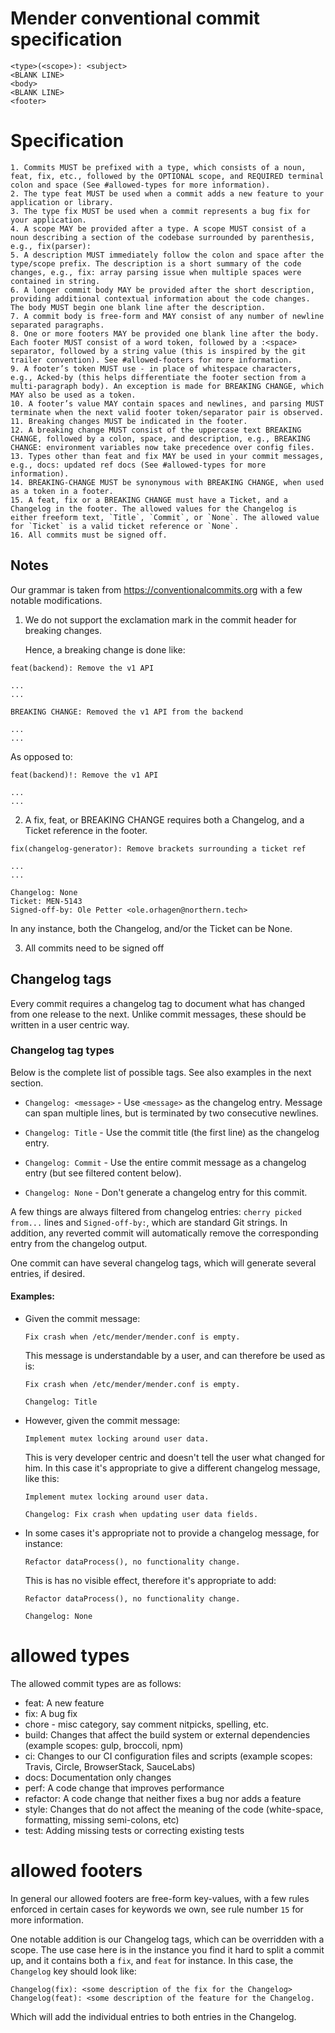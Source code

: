 # Mender conventional commit specification

```
<type>(<scope>): <subject>
<BLANK LINE>
<body>
<BLANK LINE>
<footer>
```

# Specification

    1. Commits MUST be prefixed with a type, which consists of a noun, feat, fix, etc., followed by the OPTIONAL scope, and REQUIRED terminal colon and space (See #allowed-types for more information).
    2. The type feat MUST be used when a commit adds a new feature to your application or library.
    3. The type fix MUST be used when a commit represents a bug fix for your application.
    4. A scope MAY be provided after a type. A scope MUST consist of a noun describing a section of the codebase surrounded by parenthesis, e.g., fix(parser):
    5. A description MUST immediately follow the colon and space after the type/scope prefix. The description is a short summary of the code changes, e.g., fix: array parsing issue when multiple spaces were contained in string.
    6. A longer commit body MAY be provided after the short description, providing additional contextual information about the code changes. The body MUST begin one blank line after the description.
    7. A commit body is free-form and MAY consist of any number of newline separated paragraphs.
    8. One or more footers MAY be provided one blank line after the body. Each footer MUST consist of a word token, followed by a :<space> separator, followed by a string value (this is inspired by the git trailer convention). See #allowed-footers for more information.
    9. A footer’s token MUST use - in place of whitespace characters, e.g., Acked-by (this helps differentiate the footer section from a multi-paragraph body). An exception is made for BREAKING CHANGE, which MAY also be used as a token.
    10. A footer’s value MAY contain spaces and newlines, and parsing MUST terminate when the next valid footer token/separator pair is observed.
    11. Breaking changes MUST be indicated in the footer.
    12. A breaking change MUST consist of the uppercase text BREAKING CHANGE, followed by a colon, space, and description, e.g., BREAKING CHANGE: environment variables now take precedence over config files.
    13. Types other than feat and fix MAY be used in your commit messages, e.g., docs: updated ref docs (See #allowed-types for more information).
    14. BREAKING-CHANGE MUST be synonymous with BREAKING CHANGE, when used as a token in a footer.
    15. A feat, fix or a BREAKING CHANGE must have a Ticket, and a Changelog in the footer. The allowed values for the Changelog is either freeform text, `Title`, `Commit`, or `None`. The allowed value for `Ticket` is a valid ticket reference or `None`.
    16. All commits must be signed off.

## Notes

Our grammar is taken from https://conventionalcommits.org with a few
notable modifications.

1. We do not support the exclamation mark in the commit header for breaking
   changes.


   Hence, a breaking change is done like:

```
feat(backend): Remove the v1 API

...
...

BREAKING CHANGE: Removed the v1 API from the backend

...
...

```

   As opposed to:

```
feat(backend)!: Remove the v1 API

...
...

```

2. A fix, feat, or BREAKING CHANGE requires both a Changelog, and a Ticket
   reference in the footer.

```
fix(changelog-generator): Remove brackets surrounding a ticket ref

...
...

Changelog: None
Ticket: MEN-5143
Signed-off-by: Ole Petter <ole.orhagen@northern.tech>

```

In any instance, both the Changelog, and/or the Ticket can be None.

3. All commits need to be signed off


## Changelog tags

Every commit requires a changelog tag to document what has changed from one
release to the next. Unlike commit messages, these should be written in a user
centric way.

### Changelog tag types

Below is the complete list of possible tags. See also examples in the next
section.

* `Changelog: <message>` - Use `<message>` as the changelog entry. Message can
  span multiple lines, but is terminated by two consecutive newlines.

* `Changelog: Title` - Use the commit title (the first line) as the changelog
  entry.

* `Changelog: Commit` - Use the entire commit message as a changelog entry (but
  see filtered content below).

* `Changelog: None` - Don't generate a changelog entry for this commit.

A few things are always filtered from changelog entries: `cherry picked from...`
lines and `Signed-off-by:`, which are standard Git strings. In addition, any
reverted commit will automatically remove the corresponding entry from the
changelog output.

One commit can have several changelog tags, which will generate several entries,
if desired.

#### Examples:

* Given the commit message:

  ```
  Fix crash when /etc/mender/mender.conf is empty.
  ```

  This message is understandable by a user, and can therefore be used as is:

  ```
  Fix crash when /etc/mender/mender.conf is empty.

  Changelog: Title
  ```

* However, given the commit message:
  ```
  Implement mutex locking around user data.
  ```

  This is very developer centric and doesn't tell the user what changed for
  him. In this case it's appropriate to give a different changelog message, like
  this:

  ```
  Implement mutex locking around user data.

  Changelog: Fix crash when updating user data fields.
  ```

* In some cases it's appropriate not to provide a changelog message, for
  instance:

  ```
  Refactor dataProcess(), no functionality change.
  ```

  This is has no visible effect, therefore it's appropriate to add:

  ```
  Refactor dataProcess(), no functionality change.

  Changelog: None
  ```


# allowed types

The allowed commit types are as follows:

* feat: A new feature
* fix: A bug fix
* chore - misc category, say comment nitpicks, spelling, etc.
* build: Changes that affect the build system or external dependencies (example scopes: gulp, broccoli, npm)
* ci: Changes to our CI configuration files and scripts (example scopes: Travis, Circle, BrowserStack, SauceLabs)
* docs: Documentation only changes
* perf: A code change that improves performance
* refactor: A code change that neither fixes a bug nor adds a feature
* style: Changes that do not affect the meaning of the code (white-space, formatting, missing semi-colons, etc)
* test: Adding missing tests or correcting existing tests


# allowed footers

In general our allowed footers are free-form key-values, with a few rules enforced in certain
cases for keywords we own, see rule number `15` for more information.

One notable addition is our Changelog tags, which can be overridden with a
scope. The use case here is in the instance you find it hard to split a commit
up, and it contains both a `fix`, and `feat` for instance. In this case, the
`Changelog` key should look like:

```
Changelog(fix): <some description of the fix for the Changelog>
Changelog(feat): <some description of the feature for the Changelog.
```

Which will add the individual entries to both entries in the Changelog.
